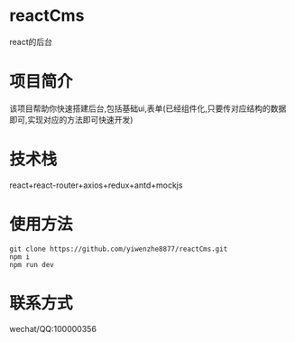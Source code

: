 # reactCms
react的后台

# 项目简介
该项目帮助你快速搭建后台,包括基础ui,表单(已经组件化,只要传对应结构的数据即可,实现对应的方法即可快速开发)

# 技术栈
react+react-router+axios+redux+antd+mockjs

# 使用方法
```
git clone https://github.com/yiwenzhe8877/reactCms.git
npm i
npm run dev
```
# 联系方式
wechat/QQ:100000356
